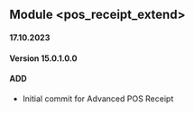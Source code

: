 ## Module <pos_receipt_extend>

#### 17.10.2023
#### Version 15.0.1.0.0
#### ADD
- Initial commit for Advanced POS Receipt
